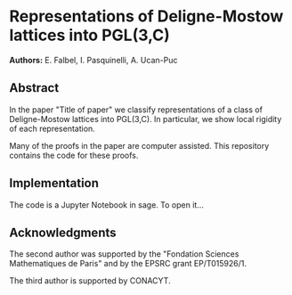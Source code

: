 <!-- #region -->
# Representations of Deligne-Mostow lattices into PGL(3,C)
**Authors:** E. Falbel, I. Pasquinelli, A. Ucan-Puc

## Abstract

In the paper "Title of paper" we classify representations of a class of Deligne-Mostow lattices into PGL(3,C).
In particular, we show local rigidity of each representation.

Many of the proofs in the paper are computer assisted. 
This repository contains the code for these proofs. 

## Implementation

The code is a Jupyter Notebook in sage. 
To open it... 

## Acknowledgments 

The second author was supported by the "Fondation Sciences Mathematiques de Paris" and by the EPSRC grant EP/T015926/1.

The third author is supported by CONACYT. 
